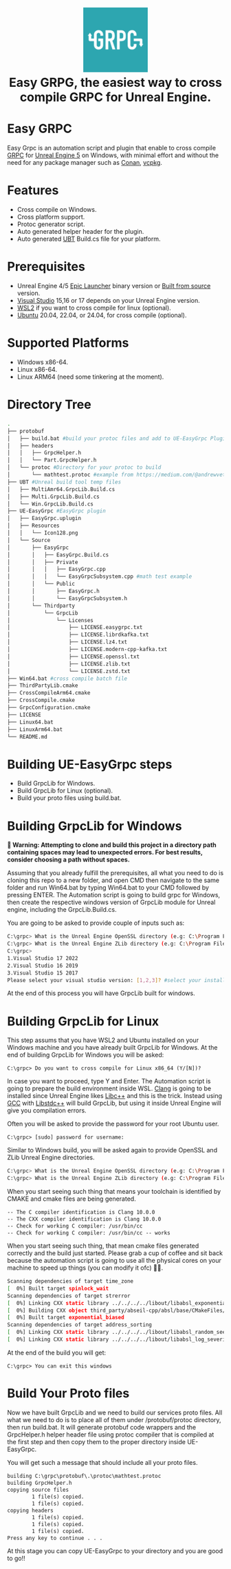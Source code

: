 <h1 align="center">
  <br>
    <img src="UE-EasyGrpc/Resources/Icon128.png" alt="Logo" width="150">
  <br>
  Easy GRPG, the easiest way to cross compile GRPC for Unreal Engine.
  <br>
</h1>

# Easy GRPC
Easy Grpc is an automation script and plugin that enable to cross compile [GRPC](https://grpc.io/) for [Unreal Engine 5](https://www.unrealengine.com/en-US) on Windows, with minimal effort and without the need for any package manager such as [Conan](https://docs.conan.io/2/), [vcpkg](https://vcpkg.io/en/).

# Features
- Cross compile on Windows.
- Cross platform support.
- Protoc generator script.
- Auto generated helper header for the plugin.
- Auto generated [UBT](https://dev.epicgames.com/documentation/en-us/unreal-engine/unreal-build-tool-in-unreal-engine?application_version=5.3) Build.cs file for your platform.

# Prerequisites
- Unreal Engine 4/5  [Epic Launcher](https://www.unrealengine.com/en-US/download) binary version or [Built from source](https://docs.unrealengine.com/4.27/en-US/ProductionPipelines/DevelopmentSetup/BuildingUnrealEngine/) version.
- [Visual Studio](https://visualstudio.microsoft.com/) 15,16 or 17 depends on your Unreal Engine version.
- [WSL2](https://learn.microsoft.com/en-us/windows/wsl/install) if you want to cross compile for linux (optional).
- [Ubuntu](https://apps.microsoft.com/search?query=Ubuntu&hl=en-us&gl=US) 20.04, 22.04, or 24.04, for cross compile (optional).

# Supported Platforms
- Windows x86-64.
- Linux x86-64.
- Linux ARM64 (need some tinkering at the moment).

# Directory Tree
```bash
.
├── protobuf
│   ├── build.bat #build your protoc files and add to UE-EasyGrpc Plugin
│   ├── headers
│   │   ├── GrpcHelper.h
│   │   └── Part.GrpcHelper.h
│   └── protoc #Directory for your protoc to build
│       └── mathtest.protoc #example from https://medium.com/@andrewvetovitz/grpc-c-introduction-45a66ca9461f
├── UBT #Unreal build tool temp files
│   ├── MultiAmr64.GrpcLib.Build.cs
│   ├── Multi.GrpcLib.Build.cs
│   └── Win.GrpcLib.Build.cs
├── UE-EasyGrpc #EasyGrpc plugin
│   ├── EasyGrpc.uplugin
│   ├── Resources
│   │   └── Icon128.png
│   └── Source
│       ├── EasyGrpc
│       │   ├── EasyGrpc.Build.cs
│       │   ├── Private
│       │   │   ├── EasyGrpc.cpp
│       │   │   └── EasyGrpcSubsystem.cpp #math test example
│       │   └── Public
│       │       ├── EasyGrpc.h
│       │       └── EasyGrpcSubsystem.h
│       └── Thirdparty
│           └── GrpcLib
│               └── Licenses
│                   ├── LICENSE.easygrpc.txt
│                   ├── LICENSE.librdkafka.txt
│                   ├── LICENSE.lz4.txt
│                   ├── LICENSE.modern-cpp-kafka.txt
│                   ├── LICENSE.openssl.txt
│                   ├── LICENSE.zlib.txt
│                   └── LICENSE.zstd.txt
├── Win64.bat #cross compile batch file
├── ThirdPartyLib.cmake
├── CrossCompileArm64.cmake
├── CrossCompile.cmake
├── GrpcConfiguration.cmake
├── LICENSE
├── Linux64.bat
├── LinuxArm64.bat
└── README.md
```
# Building UE-EasyGrpc steps
- Build GrpcLib for Windows.
- Build GrpcLib for Linux (optional).
- Build your proto files using build.bat.

# Building GrpcLib for Windows
**🚨 Warning: Attempting to clone and build this project in a directory path containing spaces may lead to unexpected errors. For best results, consider choosing a path without spaces.**

Assuming that you already fulfill the prerequisites, all what you need to do is cloning this repo to a new folder, and open CMD then navigate to the same folder and run Win64.bat by typing Win64.bat to your CMD followed by pressing ENTER.
The Automation script is going to build grpc for Windows, then create the respective windows version of GrpcLib module for Unreal engine, including the GrpcLib.Build.cs.

You are going to be asked to provide couple of inputs such as:
```bash
C:\grpc> What is the Unreal Engine OpenSSL directory (e.g: C:\Program Files\Epic Games\UE_5.4\Engine\Source\ThirdParty\OpenSSL\1.1.1t)? #provide the openssl directory including the openssl version from the Unreal Engine version where you want to build the Library for.
C:\grpc> What is the Unreal Engine ZLib directory (e.g: C:\Program Files\Epic Games\UE_5.4\Engine\Source\ThirdParty\zlib\1.3)? #provide the zlib directory including the zlib version from the Unreal Engine version where you want to build the Library for.
C:\grpc>
1.Visual Studio 17 2022
2.Visual Studio 16 2019
3.Visual Studio 15 2017
Please select your visual studio version: [1,2,3]? #select your installed Visual Studio version that depends on your Unreal Engine version

```

At the end of this process you will have GrpcLib built for windows.

# Building GrpcLib for Linux
This step assums that you have WSL2 and Ubuntu installed on your Windows machine and you have already built GrpcLib for Windows.
At the end of building GrpcLib for Windows you will be asked:
```
C:\grpc> Do you want to cross compile for Linux x86_64 (Y/[N])?
```
In case you want to proceed, type Y and Enter. The Automation script is going to prepare the build environment inside WSL. [Clang](https://clang.llvm.org/) is going to be installed since Unreal Engine likes [Libc++](https://libcxx.llvm.org/) and this is the trick. Instead using [GCC](https://gcc.gnu.org/) with [Libstdc++](https://gcc.gnu.org/onlinedocs/libstdc++/) will build GrpcLib, but using it inside Unreal Engine will give you compilation errors.

Often you will be asked to provide the password for your root Ubuntu user.

```
C:\grpc> [sudo] password for username:
```

Similar to Windows build, you will be asked again  to provide OpenSSL and ZLib Unreal Engine directories.

```bash
C:\grpc> What is the Unreal Engine OpenSSL directory (e.g: C:\Program Files\Epic Games\UE_5.4\Engine\Source\ThirdParty\OpenSSL\1.1.1t)? #provide the openssl directory including the openssl version from the Unreal Engine version where you want to build the Library for.
C:\grpc> What is the Unreal Engine ZLib directory (e.g: C:\Program Files\Epic Games\UE_5.4\Engine\Source\ThirdParty\zlib\1.3)? #provide the zlib directory including the zlib version from the Unreal Engine version where you want to build the Library for.
```
When you start seeing such thing that means your toolchain is identified by CMAKE and cmake files are being generated.

```
-- The C compiler identification is Clang 10.0.0
-- The CXX compiler identification is Clang 10.0.0
-- Check for working C compiler: /usr/bin/cc
-- Check for working C compiler: /usr/bin/cc -- works
```
When you start seeing such thing, that mean cmake files generated correctly and the build just started. Please grab a cup of coffee and sit back because the automation script is going to use all the physical cores on your machine to speed up things (you can modify it ofc) 😵‍💫.
```bash
Scanning dependencies of target time_zone
[  0%] Built target spinlock_wait
Scanning dependencies of target strerror
[  0%] Linking CXX static library ../../../../libout/libabsl_exponential_biased.a
[  0%] Building CXX object third_party/abseil-cpp/absl/base/CMakeFiles/strerror.dir/internal/strerror.cc.o
[  0%] Built target exponential_biased
Scanning dependencies of target address_sorting
[  0%] Linking CXX static library ../../../../libout/libabsl_random_seed_gen_exception.a
[  0%] Linking CXX static library ../../../../libout/libabsl_log_severity.a
```
At the end of the build you will get:
```
C:\grpc> You can exit this windows
```

# Build Your Proto files

Now we have built GrpcLib and we need to build our services proto files. All what we need to do is to  place all of them under /protobuf/protoc directory, then run build.bat. It will generate protobuf code wrappers and the GrpcHelper.h helper header file using protoc compiler that is compiled at the first step and then copy them to the proper directory inside UE-EasyGrpc.

You will get such a message that should include all your proto files.

```
building C:\grpc\protobuf\.\protoc\mathtest.protoc
building GrpcHelper.h
copying source files
        1 file(s) copied.
        1 file(s) copied.
copying headers
        1 file(s) copied.
        1 file(s) copied.
        1 file(s) copied.
Press any key to continue . . .
```

At this stage you can copy UE-EasyGrpc to your directory and you are good to go!!
